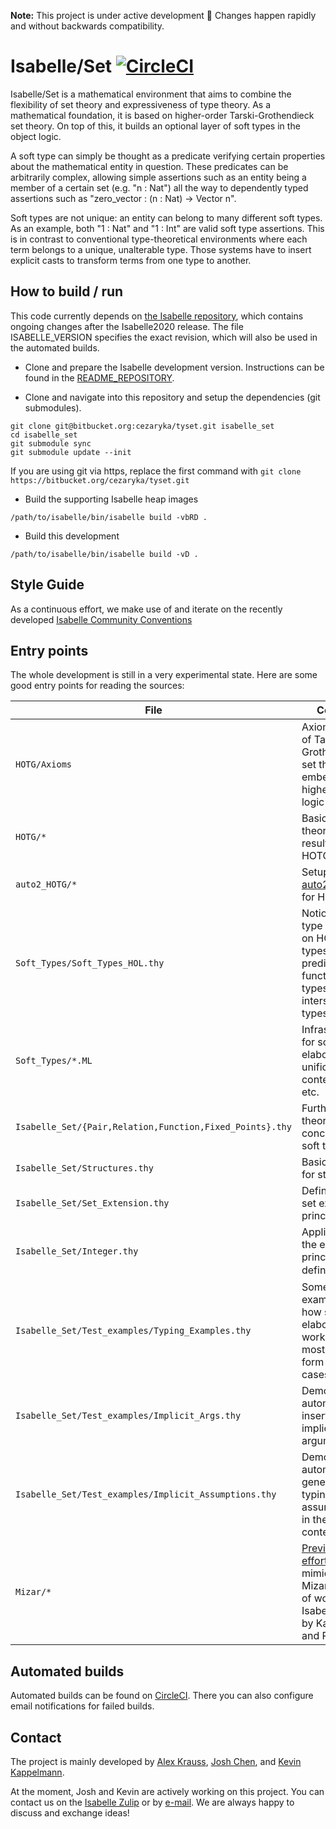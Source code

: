 **Note:** This project is under active development 🚧 Changes happen rapidly and without backwards compatibility.

# Isabelle/Set [![CircleCI](https://circleci.com/bb/cezaryka/tyset.svg?style=svg&circle-token=2fc0576de43f1f1852e8500afc862e43da2ee1e5)](https://circleci.com/bb/cezaryka/tyset)

Isabelle/Set is a mathematical environment that aims to combine the flexibility of set theory and expressiveness of type theory.
As a mathematical foundation, it is based on higher-order Tarski-Grothendieck set theory.
On top of this, it builds an optional layer of soft types in the object logic.

A soft type can simply be thought as a predicate verifying certain properties about the mathematical entity in question.
These predicates can be arbitrarily complex, allowing simple assertions such as an entity being a member of a certain set (e.g. "n : Nat")
all the way to dependently typed assertions such as "zero\_vector : (n : Nat) -> Vector n".

Soft types are not unique: an entity can belong to many different soft types.
As an example, both "1 : Nat" and "1 : Int" are valid soft type assertions.
This is in contrast to conventional type-theoretical environments where each term belongs to a unique, unalterable type.
Those systems have to insert explicit casts to transform terms from one type to another.

## How to build / run

This code currently depends on [the Isabelle repository](https://isabelle.in.tum.de/repos/isabelle),
which contains ongoing changes after the Isabelle2020 release.
The file ISABELLE_VERSION specifies the exact revision, which
will also be used in the automated builds.

* Clone and prepare the Isabelle development version.
Instructions can be found in the [README_REPOSITORY](https://isabelle.in.tum.de/repos/isabelle/file/tip/README_REPOSITORY).

* Clone and navigate into this repository and setup the dependencies (git submodules).

```
git clone git@bitbucket.org:cezaryka/tyset.git isabelle_set
cd isabelle_set
git submodule sync
git submodule update --init
```
If you are using git via https, replace the first command with `git clone https://bitbucket.org/cezaryka/tyset.git` 

* Build the supporting Isabelle heap images
```
/path/to/isabelle/bin/isabelle build -vbRD .
```
* Build this development
```
/path/to/isabelle/bin/isabelle build -vD .
```

## Style Guide

As a continuous effort, we make use of and iterate on the recently developed [Isabelle Community Conventions](https://isabelle.systems/conventions/)

## Entry points

The whole development is still in a very experimental state.
Here are some good entry points for reading the sources:

File | Content 
-----|--------
`HOTG/Axioms` | Axiomatisation of Tarski-Grothendieck set theory embedded in higher-order logic (HOTG).
`HOTG/*` | Basic set-theoretic results using HOTG.
`auto2_HOTG/*` | Setup of the [auto2](https://github.com/bzhan/auto2) prover for HOTG.
`Soft_Types/Soft_Types_HOL.thy` | Notion of soft type (based on HOL), types as predicates, function types, intersection types, etc.
`Soft_Types/*.ML` | Infrastructure for soft types: elaboration, unification, context data, etc.
`Isabelle_Set/{Pair,Relation,Function,Fixed_Points}.thy` | Further set-theoretic concepts with soft types
`Isabelle_Set/Structures.thy` | Basic syntax for structures
`Isabelle_Set/Set_Extension.thy` | Definitional set extension principle
`Isabelle_Set/Integer.thy` | Application of the extension principle to define ℤ ⊇ ℕ
`Isabelle_Set/Test_examples/Typing_Examples.thy` | Some examples of how soft type elaboration works, but mostly in the form of test cases.
`Isabelle_Set/Test_examples/Implicit_Args.thy` | Demonstrates automatic insertion of implicit arguments
`Isabelle_Set/Test_examples/Implicit_Assumptions.thy` | Demonstrates automatic generation of typing assumptions in the proof context.
`Mizar/*` | [Previous efforts](https://link.springer.com/content/pdf/10.1007/s10817-018-9479-z.pdf) in mimicking Mizar's style of working in Isabelle/HOL by Kaliszyk and Pak.

## Automated builds

Automated builds can be found on [CircleCI](https://circleci.com/bb/cezaryka/tyset).
There you can also configure email notifications for failed builds.

## Contact

The project is mainly developed by [Alex Krauss](https://www21.in.tum.de/~krauss/),
[Josh Chen](https://joshchen.io/), and [Kevin Kappelmann](https://www21.in.tum.de/~kappelmk/).

At the moment, Josh and Kevin are actively working on this project.
You can contact us on the [Isabelle Zulip](https://isabelle.zulipchat.com/) or by <a href="mailto:josh@joshchen.io; kevin.kappelmann@tum.de">e-mail</a>.
We are always happy to discuss and exchange ideas!

